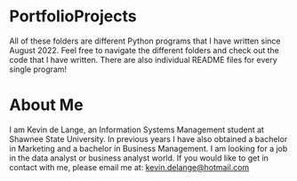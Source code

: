 # PortfolioProjects

All of these folders are different Python programs that I have written since August 2022. 
Feel free to navigate the different folders and check out the code that I have written. There are also individual README files for every single program!

# About Me
I am Kevin de Lange, an Information Systems Management student at Shawnee State University. In previous years I have also obtained a bachelor in Marketing and a bachelor in Business Management. I am looking for a job in the data analyst or business analyst world. If you would like to get in contact with me, please email me at: kevin.delange@hotmail.com
